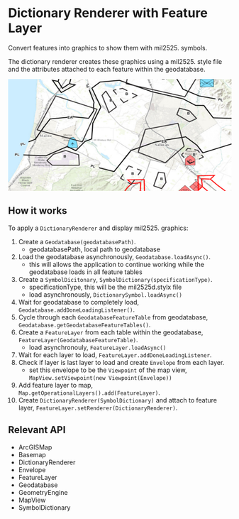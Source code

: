 # Dictionary Renderer with Feature Layer

Convert features into graphics to show them with mil2525.  symbols.

The dictionary renderer creates these graphics using a mil2525.  style file and the attributes attached to each feature within the geodatabase.

![](FeatureLayerDictionaryRenderer.png)

## How it works

To apply a `DictionaryRenderer` and display mil2525.  graphics:

1.  Create a `Geodatabase(geodatabasePath)`.
    *   geodatabasePath, local path to geodatabase
2.  Load the geodatabase asynchronously, `Geodatabase.loadAsync()`.
    *   this will allows the application to continue working while the geodatabase loads in all feature tables
3.  Create a `SymbolDicitonary`, `SymbolDictionary(specificationType)`.
    *   specificationType, this will be the mil2525d.stylx file
    *   load asynchronously, `DictionarySymbol.loadAsync()`
4.  Wait for geodatabase to completely load, `Geodatabase.addDoneLoadingListener()`.
5.  Cycle through each `GeodatabaseFeatureTable` from geodatabase, `Geodatabase.getGeodatabaseFeatureTables()`.
6.  Create a `FeatureLayer` from each table within the geodatabase, `FeatureLayer(GeodatabaseFeatureTable)`.
    *   load asynchronouly, `FeatureLayer.loadAsync()`
7.  Wait for each layer to load, `FeatureLayer.addDoneLoadingListener`.
8.  Check if layer is last layer to load and create `Envelope` from each layer.
    *   set this envelope to be the `Viewpoint` of the map view, `MapView.setViewpoint(new Viewpoint(Envelope))`
9.  Add feature layer to map, `Map.getOperationalLayers().add(FeatureLayer)`.
10.  Create `DictionaryRenderer(SymbolDictionary)` and attach to feature layer, `FeatureLayer.setRenderer(DictionaryRenderer)`.

## Relevant API

*   ArcGISMap
*   Basemap
*   DictionaryRenderer
*   Envelope
*   FeatureLayer
*   Geodatabase
*   GeometryEngine
*   MapView
*   SymbolDictionary
